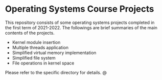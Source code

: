 # Operating Systems Course Projects

This repository consists of some operating systems projects completed in the first term of 2021-2022. The followings are brief summaries of the main contents of the projects. 

- Kernel module insertion
- Multiple threads application
- Simplified virtual memory implementation
- Simplified file system
- File operations in kernel space

Please refer to the specific directory for details. @
